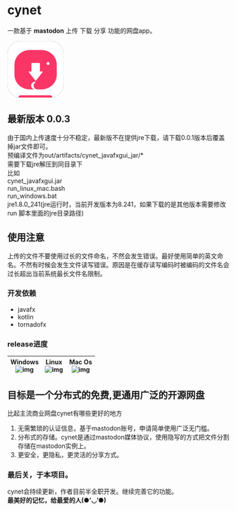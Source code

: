 # cynet 
一款基于 **mastodon** 上传 下载 分享 功能的网盘app。  
<article class="logo">
	<img src="https://github.com/hiufebhe7/cynet_javafxgui/blob/master/image/logo.svg" alt="logo" width="128" height="128" align="bottom" />
</article>

## 最新版本 0.0.3
由于国内上传速度十分不稳定，最新版不在提供jre下载，请下载0.0.1版本后覆盖掉jar文件即可。  
预编译文件为out/artifacts/cynet_javafxgui_jar/*  
需要下载jre解压到同目录下  
比如  
cynet_javafxgui.jar  
run_linux_mac.bash  
run_windows.bat  
jre1.8.0_241(jre运行时，当前开发版本为8.241，如果下载的是其他版本需要修改 run 脚本里面的jre目录路径)  

## 使用注意
上传的文件不要使用过长的文件命名，不然会发生错误。最好使用简单的英文命名。不然有时候会发生文件读写错误。原因是在缓存读写编码时被编码的文件名会过长超出当前系统最长文件名限制。

### 开发依赖 
* javafx  
* kotlin  
* tornadofx  

### release进度
| Windows<br>![img](https://img.shields.io/badge/build-success-green.svg?logo=windows) | Linux<br>![img](https://img.shields.io/badge/build-success-green.svg?logo=linux)  | Mac Os<br>![img](https://img.shields.io/badge/build-success-green.svg?logo=apple)  |
| --- | --- | --- | 


## 目标是一个分布式的免费,更通用广泛的开源网盘  
比起主流商业网盘cynet有哪些更好的地方  
1. 无需繁琐的认证信息，基于mastodon账号，申请简单使用广泛无门槛。  
2. 分布式的存储。cynet是通过mastodon媒体协议，使用隐写的方式把文件分割存储在mastodon实例上。  
3. 更安全，更隐私，更灵活的分享方式。
 
### 最后关，于本项目。  
cynet会持续更新，作者目前半全职开发。继续完善它的功能。  
**最美好的记忆，给最爱的人(●’◡’●)**